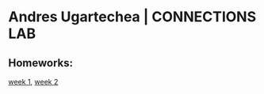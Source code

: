 # Andres Ugartechea | CONNECTIONS LAB

## Homeworks:
[week 1](https://andresugartechea.github.io/ConnectionsLab/homework/week1/),
[week 2](https://andresugartechea.github.io/ConnectionsLab/homework/week2/)
